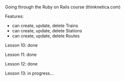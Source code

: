 Going through the Ruby on Rails course (thinknetica.com)

Features:
 - can create, update, delete Trains
 - can create, update, delete Stations
 - can create, update, delete Routes 
 
 Lesson 10: done
 
 Lesson 11: done
 
 Lesson 12: done
 
 Lesson 13: in progress...